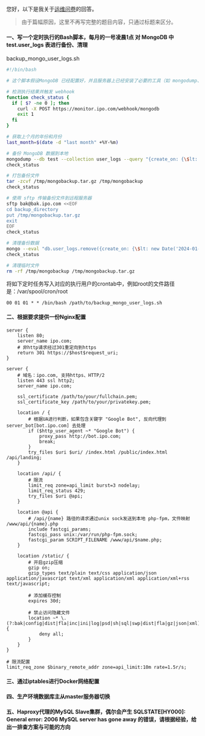 您好，以下是我关于[运维问卷](https://github.com/housesigma/hr-interview/blob/main/DevOps.md)的回答。
> 由于篇幅原因，这里不再写完整的题目内容，只通过标题来区分。

#### 一、写一个定时执行的Bash脚本，每月的一号凌晨1点 对 MongoDB 中 test.user_logs 表进行备份、清理
backup_mongo_user_logs.sh
```bash
#!/bin/bash

# 这个脚本假设MongoDB 已经配置好，并且服务器上已经安装了必要的工具（如 mongodump、tar 等）。

# 检测执行结果并触发 webhook
function check_status {
  if [ $? -ne 0 ]; then
    curl -X POST https://monitor.ipo.com/webhook/mongodb
    exit 1
  fi
}

# 获取上个月的年份和月份
last_month=$(date -d "last month" +%Y-%m)

# 备份 MongoDB 数据到本地
mongodump --db test --collection user_logs --query "{create_on: {\$lt: new Date('$last_month-01T00:00:00Z')}}" --out /tmp/mongobackup
check_status

# 打包备份文件
tar -zcvf /tmp/mongobackup.tar.gz /tmp/mongobackup
check_status

# 使用 sftp 传输备份文件到远程服务器
sftp bak@bak.ipo.com <<EOF
cd backup_directory
put /tmp/mongobackup.tar.gz
exit
EOF
check_status

# 清理备份数据
mongo --eval "db.user_logs.remove({create_on: {\$lt: new Date('2024-01-01T03:33:11Z')}})" test
check_status

# 清理临时文件
rm -rf /tmp/mongobackup /tmp/mongobackup.tar.gz
```
将如下定时任务写入对应的执行用户的crontab中，例如root的文件路径是：/var/spool/cron/root
```
00 01 01 * * /bin/bash /path/to/backup_mongo_user_logs.sh
```

#### 二、根据要求提供一份Nginx配置
```nginx
server {
    listen 80;
    server_name ipo.com;
    # 非http请求经过301重定向到https
    return 301 https://$host$request_uri;
}

server {
    # 域名：ipo.com, 支持https、HTTP/2
    listen 443 ssl http2;
    server_name ipo.com;

    ssl_certificate /path/to/your/fullchain.pem;
    ssl_certificate_key /path/to/your/privatekey.pem;

    location / {
        # 根据UA进行判断，如果包含关键字 "Google Bot", 反向代理到 server_bot[bot.ipo.com] 去处理
        if ($http_user_agent ~* "Google Bot") {
            proxy_pass http://bot.ipo.com;
            break;
        }
        try_files $uri $uri/ /index.html /public/index.html /api/landing;
    }

    location /api/ {
        # 限流
        limit_req zone=api_limit burst=3 nodelay;
        limit_req_status 429;
        try_files $uri @api;
    }

    location @api {
        # /api/{name} 路径的请求通过unix sock发送到本地 php-fpm，文件映射 /www/api/{name}.php
        include fastcgi_params;
        fastcgi_pass unix:/var/run/php-fpm.sock;
        fastcgi_param SCRIPT_FILENAME /www/api/$name.php;
    }

    location /static/ {
        # 开启gzip压缩
        gzip on;
        gzip_types text/plain text/css application/json application/javascript text/xml application/xml application/xml+rss text/javascript;

        # 添加缓存控制
        expires 30d;

        # 禁止访问隐藏文件
        location ~* \.(?:bak|config|dist|fla|inc|ini|log|psd|sh|sql|swp|dist|fla|gz|json|xml)$ {
            deny all;
        }
    }
}

# 限流配置
limit_req_zone $binary_remote_addr zone=api_limit:10m rate=1.5r/s;
```
#### 三、通过iptables进行Docker网络配置

#### 四、生产环境数据库主从master服务器切换

#### 五、Haproxy代理的MySQL Slave集群，偶尔会产生 SQLSTATE[HY000]: General error: 2006 MySQL server has gone away 的错误，请根据经验，给出一排查方案与可能的方向
